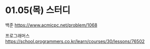 # 01.05(목) 스터디

백준
https://www.acmicpc.net/problem/1068

프로그래머스
https://school.programmers.co.kr/learn/courses/30/lessons/76502
